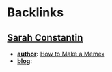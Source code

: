 
# Backlinks
## [Sarah Constantin](<Sarah Constantin.md>)
- **[author](<author.md>):** [How to Make a Memex](<How to Make a Memex.md>)
- **[blog](<blog.md>):**

